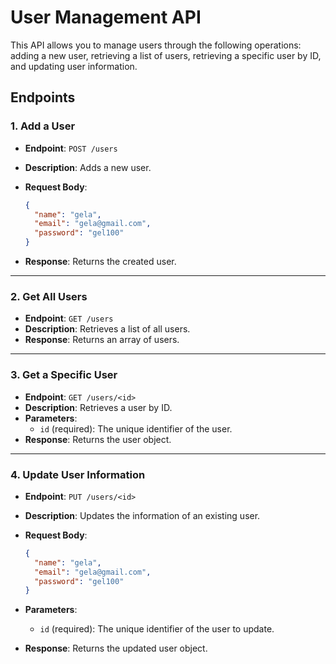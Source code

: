 
# User Management API

This API allows you to manage users through the following operations: adding a new user, retrieving a list of users, retrieving a specific user by ID, and updating user information.

## Endpoints

### 1. **Add a User**

- **Endpoint**: `POST /users`
- **Description**: Adds a new user.
- **Request Body**:

  ```json
  {
    "name": "gela",
    "email": "gela@gmail.com",
    "password": "gel100"
  }
  ```

- **Response**: Returns the created user.

---

### 2. **Get All Users**

- **Endpoint**: `GET /users`
- **Description**: Retrieves a list of all users.
- **Response**: Returns an array of users.

---

### 3. **Get a Specific User**

- **Endpoint**: `GET /users/<id>`
- **Description**: Retrieves a user by ID.
- **Parameters**:
  - `id` (required): The unique identifier of the user.
- **Response**: Returns the user object.

---

### 4. **Update User Information**

- **Endpoint**: `PUT /users/<id>`
- **Description**: Updates the information of an existing user.
- **Request Body**:

  ```json
  {
    "name": "gela",
    "email": "gela@gmail.com",
    "password": "gel100"
  }
  ```
  
- **Parameters**:
  - `id` (required): The unique identifier of the user to update.
- **Response**: Returns the updated user object.
